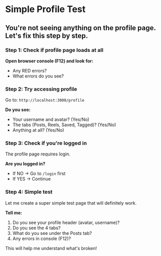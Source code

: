 # Simple Profile Test

## You're not seeing anything on the profile page. Let's fix this step by step.

### Step 1: Check if profile page loads at all

**Open browser console (F12) and look for:**
- Any RED errors?
- What errors do you see?

### Step 2: Try accessing profile

Go to: `http://localhost:3000/profile`

**Do you see:**
- Your username and avatar? (Yes/No)
- The tabs (Posts, Reels, Saved, Tagged)? (Yes/No)
- Anything at all? (Yes/No)

### Step 3: Check if you're logged in

The profile page requires login. 

**Are you logged in?**
- If NO → Go to `/login` first
- If YES → Continue

### Step 4: Simple test

Let me create a super simple test page that will definitely work.

**Tell me:**
1. Do you see your profile header (avatar, username)?
2. Do you see the 4 tabs?
3. What do you see under the Posts tab?
4. Any errors in console (F12)?

This will help me understand what's broken!
